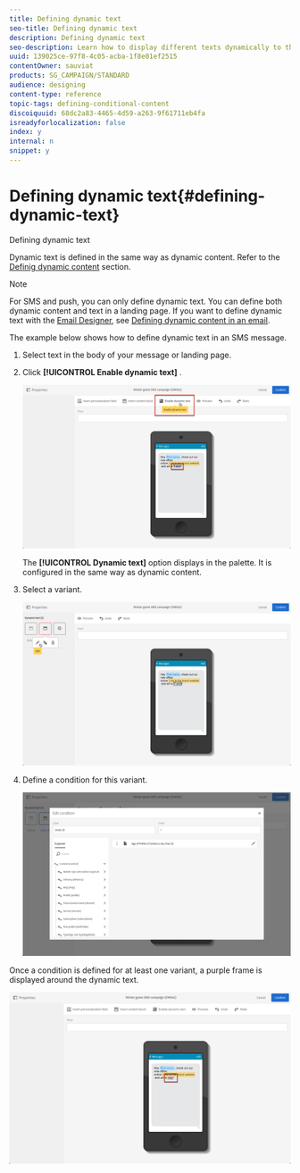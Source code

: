 ```yaml
---
title: Defining dynamic text
seo-title: Defining dynamic text
description: Defining dynamic text
seo-description: Learn how to display different texts dynamically to the user according to the conditions defined in Adobe Campaign.
uuid: 139025ce-97f8-4c05-acba-1f8e01ef2515
contentOwner: sauviat
products: SG_CAMPAIGN/STANDARD
audience: designing
content-type: reference
topic-tags: defining-conditional-content
discoiquuid: 68dc2a83-4465-4d59-a263-9f61711eb4fa
isreadyforlocalization: false
index: y
internal: n
snippet: y
---
```


# Defining dynamic text{#defining-dynamic-text}

Defining dynamic text

Dynamic text is defined in the same way as dynamic content. Refer to the [Definig dynamic content](../../designing/using/defining-dynamic-content-in-an-email.md) section.

>[!NOTE]
>
>For SMS and push, you can only define dynamic text. You can define both dynamic content and text in a landing page. If you want to define dynamic text with the [Email Designer](../../designing/using/about-email-content-design.md#about-the-email-designer), see [Defining dynamic content in an email](../../designing/using/defining-dynamic-content-in-an-email.md).

The example below shows how to define dynamic text in an SMS message.

1. Select text in the body of your message or landing page.
1. Click **[!UICONTROL Enable dynamic text]** .

   ![](assets/dynamic_text_SMS_1.png)

   The **[!UICONTROL Dynamic text]** option displays in the palette. It is configured in the same way as dynamic content.

1. Select a variant.

   ![](assets/dynamic_text_SMS_2.png)

1. Define a condition for this variant.

   ![](assets/dynamic_text_SMS_4.png)

Once a condition is defined for at least one variant, a purple frame is displayed around the dynamic text.

![](assets/dynamic_text_SMS_3.png)

